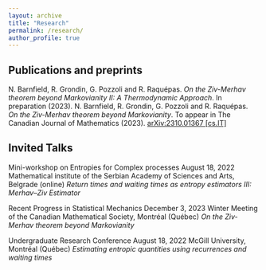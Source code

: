 ```yaml
---
layout: archive
title: "Research"
permalink: /research/
author_profile: true
---
```


Publications and preprints
---

N. Barnfield, R. Grondin, G. Pozzoli and R. Raquépas. *On the Ziv-Merhav theorem beyond Markovianity II: A Thermodynamic Approach*. In preparation (2023).
N. Barnfield, R. Grondin, G. Pozzoli and R. Raquépas. *On the Ziv-Merhav theorem beyond Markovianity*. To appear in The Canadian Journal of Mathematics (2023). [arXiv:2310.01367 [cs.IT]](https://arxiv.org/abs/2310.01367)

Invited Talks
---

Mini-workshop on Entropies for Complex processes                 August 18, 2022
Mathematical institute of the Serbian Academy of Sciences and Arts, Belgrade (online)
*Return times and waiting times as entropy estimators III: Merhav–Ziv Estimator*   

Recent Progress in Statistical Mechanics                          December 3, 2023
Winter Meeting of the Canadian Mathematical Society, Montréal (Québec)
*On the Ziv-Merhav theorem beyond Markovianity*   

Undergraduate Research Conference                                  August 18, 2022
McGill University, Montréal (Québec)
*Estimating entropic quantities using recurrences and waiting times*


